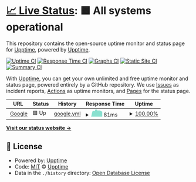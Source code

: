 # [📈 Live Status](https://status.verghese.link): <!--live status--> **🟩 All systems operational**

This repository contains the open-source uptime monitor and status page for [Upptime](https://upptime.js.org), powered by [Upptime](https://github.com/upptime/upptime).

[![Uptime CI](https://github.com/upptime/upptime/workflows/Uptime%20CI/badge.svg)](https://github.com/upptime/upptime/actions?query=workflow%3A%22Uptime+CI%22)
[![Response Time CI](https://github.com/upptime/upptime/workflows/Response%20Time%20CI/badge.svg)](https://github.com/upptime/upptime/actions?query=workflow%3A%22Response+Time+CI%22)
[![Graphs CI](https://github.com/upptime/upptime/workflows/Graphs%20CI/badge.svg)](https://github.com/upptime/upptime/actions?query=workflow%3A%22Graphs+CI%22)
[![Static Site CI](https://github.com/upptime/upptime/workflows/Static%20Site%20CI/badge.svg)](https://github.com/upptime/upptime/actions?query=workflow%3A%22Static+Site+CI%22)
[![Summary CI](https://github.com/upptime/upptime/workflows/Summary%20CI/badge.svg)](https://github.com/upptime/upptime/actions?query=workflow%3A%22Summary+CI%22)

With [Upptime](https://upptime.js.org), you can get your own unlimited and free uptime monitor and status page, powered entirely by a GitHub repository. We use [Issues](https://github.com/upptime/upptime/issues) as incident reports, [Actions](https://github.com/upptime/upptime/actions) as uptime monitors, and [Pages](https://status.verghese.link) for the status page.

<!--start: status pages-->
<!-- This summary is generated by Upptime (https://github.com/upptime/upptime) -->
<!-- Do not edit this manually, your changes will be overwritten -->
<!-- prettier-ignore -->
| URL | Status | History | Response Time | Uptime |
| --- | ------ | ------- | ------------- | ------ |
| <img alt="" src="https://icons.duckduckgo.com/ip3/www.google.com.ico" height="13"> [Google](https://www.google.com) | 🟩 Up | [google.yml](https://github.com/j-verghese/status/commits/HEAD/history/google.yml) | <details><summary><img alt="Response time graph" src="./graphs/google/response-time-week.png" height="20"> 81ms</summary><br><a href="https://status.verghese.link/history/google"><img alt="Response time 111" src="https://img.shields.io/endpoint?url=https%3A%2F%2Fraw.githubusercontent.com%2Fj-verghese%2Fstatus%2FHEAD%2Fapi%2Fgoogle%2Fresponse-time.json"></a><br><a href="https://status.verghese.link/history/google"><img alt="24-hour response time 151" src="https://img.shields.io/endpoint?url=https%3A%2F%2Fraw.githubusercontent.com%2Fj-verghese%2Fstatus%2FHEAD%2Fapi%2Fgoogle%2Fresponse-time-day.json"></a><br><a href="https://status.verghese.link/history/google"><img alt="7-day response time 81" src="https://img.shields.io/endpoint?url=https%3A%2F%2Fraw.githubusercontent.com%2Fj-verghese%2Fstatus%2FHEAD%2Fapi%2Fgoogle%2Fresponse-time-week.json"></a><br><a href="https://status.verghese.link/history/google"><img alt="30-day response time 115" src="https://img.shields.io/endpoint?url=https%3A%2F%2Fraw.githubusercontent.com%2Fj-verghese%2Fstatus%2FHEAD%2Fapi%2Fgoogle%2Fresponse-time-month.json"></a><br><a href="https://status.verghese.link/history/google"><img alt="1-year response time 111" src="https://img.shields.io/endpoint?url=https%3A%2F%2Fraw.githubusercontent.com%2Fj-verghese%2Fstatus%2FHEAD%2Fapi%2Fgoogle%2Fresponse-time-year.json"></a></details> | <details><summary><a href="https://status.verghese.link/history/google">100.00%</a></summary><a href="https://status.verghese.link/history/google"><img alt="All-time uptime 100.00%" src="https://img.shields.io/endpoint?url=https%3A%2F%2Fraw.githubusercontent.com%2Fj-verghese%2Fstatus%2FHEAD%2Fapi%2Fgoogle%2Fuptime.json"></a><br><a href="https://status.verghese.link/history/google"><img alt="24-hour uptime 100.00%" src="https://img.shields.io/endpoint?url=https%3A%2F%2Fraw.githubusercontent.com%2Fj-verghese%2Fstatus%2FHEAD%2Fapi%2Fgoogle%2Fuptime-day.json"></a><br><a href="https://status.verghese.link/history/google"><img alt="7-day uptime 100.00%" src="https://img.shields.io/endpoint?url=https%3A%2F%2Fraw.githubusercontent.com%2Fj-verghese%2Fstatus%2FHEAD%2Fapi%2Fgoogle%2Fuptime-week.json"></a><br><a href="https://status.verghese.link/history/google"><img alt="30-day uptime 100.00%" src="https://img.shields.io/endpoint?url=https%3A%2F%2Fraw.githubusercontent.com%2Fj-verghese%2Fstatus%2FHEAD%2Fapi%2Fgoogle%2Fuptime-month.json"></a><br><a href="https://status.verghese.link/history/google"><img alt="1-year uptime 100.00%" src="https://img.shields.io/endpoint?url=https%3A%2F%2Fraw.githubusercontent.com%2Fj-verghese%2Fstatus%2FHEAD%2Fapi%2Fgoogle%2Fuptime-year.json"></a></details>

<!--end: status pages-->

[**Visit our status website →**](https://status.verghese.link)

## 📄 License

- Powered by: [Upptime](https://github.com/upptime/upptime)
- Code: [MIT](./LICENSE) © [Upptime](https://upptime.js.org)
- Data in the `./history` directory: [Open Database License](https://opendatacommons.org/licenses/odbl/1-0/)
